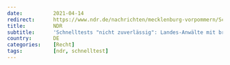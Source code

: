 ```yaml
---
date:          2021-04-14
redirect:      https://www.ndr.de/nachrichten/mecklenburg-vorpommern/Schnelltests-nicht-zuverlaessig-Landes-Anwaelte-mit-brisanter-Aussage,coronavirus4940.html
title:         NDR
subtitle:      'Schnelltests "nicht zuverlässig": Landes-Anwälte mit brisanter Aussage'
country:       DE
categories:    [Recht]
tags:          [ndr, schnelltest]
---
```

